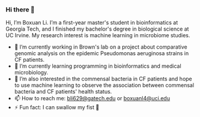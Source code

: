 ### Hi there 👋

Hi, I’m Boxuan Li. I’m a first-year master's student in bioinformatics at Georgia Tech, and I finished my bachelor's degree in biological science at UC Irvine. My research interest is machine learning in microbiome studies.

- 🔭 I’m currently working in Brown's lab on a project about comparative genomic analysis on the epidemic Pseudomonas aeruginosa strains in CF patients.
- 🌱 I’m currently learning programming in bioinformatics and medical microbiology.
- 👯 I’m also interested in the commensal bacteria in CF patients and hope to use machine learning to observe the association between commensal bacteria and CF patients' health status.
- 📫 How to reach me: bli629@gatech.edu or boxuanl4@uci.edu
- ⚡ Fun fact: I can swallow my fist 👊
